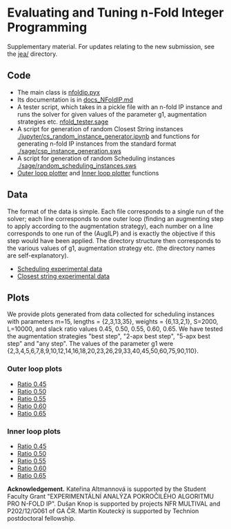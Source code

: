 # Evaluating and Tuning n-Fold Integer Programming
Supplementary material.
For updates relating to the new submission, see the [jea/](./jea/) directory.

## Code

- The main class is [nfoldip.pyx](./nfoldip.pyx)
- Its documentation is in [docs_NFoldIP.md](./docs_NFoldIP.md)
- A tester script, which takes in a pickle file with an n-fold IP instance and runs the solver for given values of the parameter g1, augmentation strategies etc. [nfold_tester.sage](./nfold_tester.sage)
- A script for generation of random Closest String instances [./jupyter/cs_random_instance_generator.ipynb](./jupyter/cs_random_instance_generator.ipynb) and functions for generating n-fold IP instances from the standard format [./sage/csp_instance_generation.sws](./sage/csp_instance_generation.sws)
- A script for generation of random Scheduling instances [./sage/random_scheduling_instances.sws](./sage/random_scheduling_instances.sws)
- [Outer loop plotter](./jupyter/plotter_outer.py) and [Inner loop plotter](./jupyter/plotter_outer.py) functions

## Data
The format of the data is simple. Each file corresponds to a single run of the solver; each line corresponds to one outer loop (finding an augmenting step to apply according to the augmentation strategy), each number on a line corresponds to one run of the (AugILP) and is exactly the objective if this step would have been applied. The directory structure then corresponds to the various values of g1, augmentation strategy etc. (the directory names are self-explanatory).

- [Scheduling experimental data](./jupyter/sched/)
- [Closest string experimental data](./jupyter/csp/)

## Plots

We provide plots generated from data collected for scheduling instances with parameters m=15, lengths = {2,3,13,35}, weights = {6,13,2,1}, S=2000, L=10000, and slack ratio values 0.45, 0.50, 0.55, 0.60, 0.65.
We have tested the augmentation strategies "best step", "2-apx best step", "5-apx best step" and "any step".
The values of the parameter g1 were {2,3,4,5,6,7,8,9,10,12,14,16,18,20,23,26,29,33,40,45,50,60,75,90,110}.

### Outer loop plots
- [Ratio 0.45](./jupyter/graphing-longer_jobs-45-outer.ipynb)
- [Ratio 0.50](./jupyter/graphing-longer_jobs-50-outer.ipynb)
- [Ratio 0.55](./jupyter/graphing-longer_jobs-55-outer.ipynb)
- [Ratio 0.60](./jupyter/graphing-longer_jobs-60-outer.ipynb)
- [Ratio 0.65](./jupyter/graphing-longer_jobs-65-outer.ipynb)


### Inner loop plots
- [Ratio 0.45](./jupyter/graphing-longer_jobs-45-inner.ipynb)
- [Ratio 0.50](./jupyter/graphing-longer_jobs-50-inner.ipynb)
- [Ratio 0.55](./jupyter/graphing-longer_jobs-55-inner.ipynb)
- [Ratio 0.60](./jupyter/graphing-longer_jobs-60-inner.ipynb)
- [Ratio 0.65](./jupyter/graphing-longer_jobs-65-inner.ipynb)


__Acknowledgement.__
Kateřina Altmannová is supported by the Student Faculty Grant "EXPERIMENTÁLNÍ ANALÝZA POKROČILÉHO ALGORITMU PRO N-FOLD IP". 
Dušan Knop is supported by projects NFR MULTIVAL and P202/12/G061 of GA ČR.
Martin Koutecký is supported by Technion postdoctoral fellowship.
